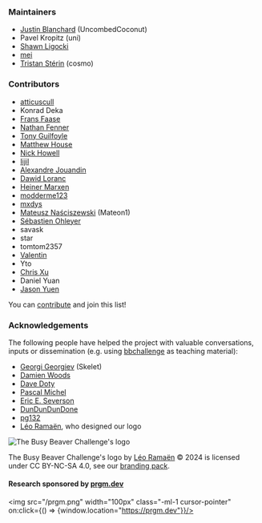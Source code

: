 <SeoTitle value="Team" />

<script lang="ts">
  import SeoTitle from "$lib/seo_title.svelte"
</script>

<div class="dark w-full ">
<div class="prose prose-invert text-white -mt-4  xl:justify-start lg:ml-[170px] ml-0 sm:ml-4 font-sans prose-base sm:prose-lg w-full">
<div class="leading-normal ">
<div>

### Maintainers

- [Justin Blanchard](https://github.com/UncombedCoconut) (UncombedCoconut)
- Pavel Kropitz (uni)
- [Shawn Ligocki](https://www.sligocki.com/)
- [mei](https://github.com/meithecatte/)
- [Tristan Stérin](https://tristan.st) (cosmo)

### Contributors

- [atticuscull](https://github.com/atticuscull)
- Konrad Deka
- [Frans Faase](http://www.iwriteiam.nl/)
- [Nathan Fenner](https://github.com/Nathan-Fenner)
- [Tony Guilfoyle](https://github.com/TonyGuil)
- [Matthew House](https://github.com/LegionMammal978)
- [Nick Howell](https://github.com/nhowell)
- [Iijil](https://github.com/Iijil1)
- [Alexandre Jouandin](https://prgm.dev/alexandre)
- [Dawid Loranc](https://github.com/dloranc)
- [Heiner Marxen](http://turbotm.de/~heiner/)
- [modderme123](https://github.com/modderme123)
- [mxdys](https://github.com/ccz181078 )
- [Mateusz Naściszewski](https://github.com/Mateon1) (Mateon1)
- [Sébastien Ohleyer](https://prgm.dev/sebastien)
- savask
- star
- tomtom2357
- [Valentin](https://kttnr.net/) 
- Yto
- [Chris Xu](https://chrisxudoesmath.com/)
- Daniel Yuan
- [Jason Yuen](https://github.com/int-y1)


You can <a href="/contribute" rel="external">contribute</a> and join this list!

### Acknowledgements

The following people have helped the project with valuable conversations, inputs or dissemination (e.g. using [bbchallenge](https://bbchallenge.org) as teaching material):

- [Georgi Georgiev](https://skelet.ludost.net/) (Skelet)
- [Damien Woods](https://dna.hamilton.ie/woods)
- [Dave Doty](https://web.cs.ucdavis.edu/~doty/)
- [Pascal Michel](https://bbchallenge.org/~pascal.michel/index.html)
- [Eric E. Severson](https://eric-severson.netlify.app/)
- [DunDunDunDone](https://github.com/DunDunDunDone)
- [pg132](https://github.com/pg132)
- [Léo Ramaën](https://leoramaen.com/), who designed our logo

<div class="flex justify-center">
<img
					src="/branding/bbchallenge_logo_no_margins.svg"
					alt="The Busy Beaver Challenge's logo"
					class="h-[190px] m-0 p-0"
				/>
</div>

The Busy Beaver Challenge's logo by [Léo Ramaën](https://leoramaen.com/) © 2024 is licensed under CC BY-NC-SA 4.0, see our [branding pack](https://github.com/bbchallenge/bbchallenge/tree/main/static/branding). 

#### Research sponsored by [prgm.dev](https://prgm.dev)
<!-- using a link messes with my layout so I use on:click -->
<img src="/prgm.png" width="100px" class="-ml-1 cursor-pointer" on:click={() => {window.location="https://prgm.dev"}}/>

</div>
</div>
</div>
</div>
